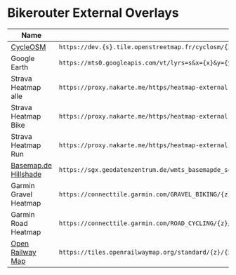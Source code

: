 # Bikerouter External Overlays

| Name | URL |
|---|---|
| [CycleOSM](https://cyclosm.org/) | `https://dev.{s}.tile.openstreetmap.fr/cyclosm/{z}/{x}/{y}.png` |
| Google Earth | `https://mts0.googleapis.com/vt/lyrs=s&x={x}&y={y}&z={z}` |
| Strava Heatmap alle | `https://proxy.nakarte.me/https/heatmap-external-b.strava.com/tiles-auth/all/red/{z}/{x}/{y}.png?px=256` |
| Strava Heatmap Bike | `https://proxy.nakarte.me/https/heatmap-external-b.strava.com/tiles-auth/ride/red/{z}/{x}/{y}.png?px=256` |
| Strava Heatmap Run | `https://proxy.nakarte.me/https/heatmap-external-b.strava.com/tiles-auth/run/red/{z}/{x}/{y}.png?px=256` |
| [Basemap.de Hillshade](https://basemap.de/web_raster_schummerung/) | `https://sgx.geodatenzentrum.de/wmts_basemapde_schummerung/tile/1.0.0/de_basemapde_web_raster_hillshade/default/GLOBAL_WEBMERCATOR/{z}/{y}/{x}.png` |
| Garmin Gravel	Heatmap | `https://connecttile.garmin.com/GRAVEL_BIKING/{z}/{x}/{y}.png` |
| Garmin Road	Heatmap | `https://connecttile.garmin.com/ROAD_CYCLING/{z}/{x}/{y}.png` |
| [Open Railway Map](https://openrailwaymap.org/) | `https://tiles.openrailwaymap.org/standard/{z}/{x}/{y}.png` |

